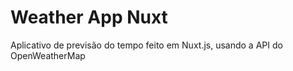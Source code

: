 # Weather App Nuxt

Aplicativo de previsão do tempo feito em Nuxt.js, usando a API do OpenWeatherMap
